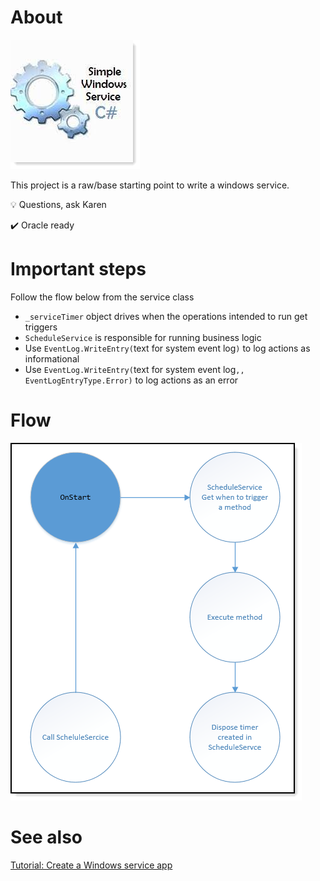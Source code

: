 ﻿# About

![image](assets/ws.png)

This project is a raw/base starting point to write a windows service.

:bulb: Questions, ask Karen

:heavy_check_mark: Oracle ready

# Important steps

Follow the flow below from the service class

- `_serviceTimer` object drives when the operations intended to run get triggers
- `ScheduleService` is responsible for running business logic
- Use `EventLog.WriteEntry(`text for system event log`)` to log actions as informational
- Use `EventLog.WriteEntry(`text for system event log`,, EventLogEntryType.Error)` to log actions as an error


# Flow

![image](../assets/ServiceFlow.png)




# See also

[Tutorial: Create a Windows service app](https://docs.microsoft.com/en-us/dotnet/framework/windows-services/walkthrough-creating-a-windows-service-application-in-the-component-designer)